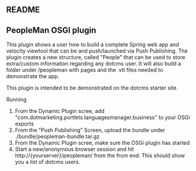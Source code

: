 README
------

PeopleMan OSGI plugin
---------------------------------

This plugin shows a user how to build a complete Spring web app and velocity viewtool that
can be and push/launched via Push Publishing.  The plugin creates a new structure, 
called "People" that can be used to store extra/custom information regarding 
any dotcms user.  It will also build a folder under /peopleman with pages and the .vtl 
files needed to demonstrate the app.

This plugin is intended to be demonstrated on the dotcms starter site.




Running
1. From the Dynamic Plugin scree, add "com.dotmarketing.portlets.languagesmanager.business" to your OSGi exports
2. From the "Push Publishing" Screen, upload the bundle under ./bundle/peopleman-bundle.tar.gz
3. From the Dynamic Plugin scree, make sure the OSGi plugin has started
4. Start a new/anonymous browser session and hit http://{yourserver}/peopleman/ from 
	the from end. This should show you a list of dotcms users.
